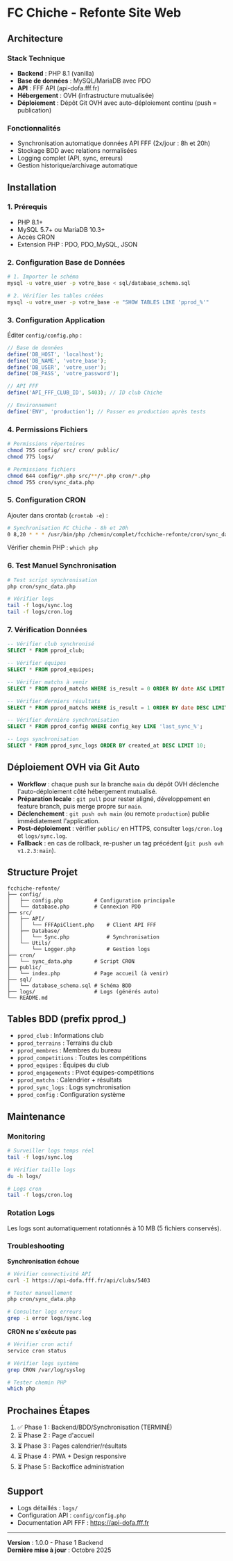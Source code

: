 # FC Chiche - Refonte Site Web

## Architecture

### Stack Technique
- **Backend** : PHP 8.1 (vanilla)
- **Base de données** : MySQL/MariaDB avec PDO
- **API** : FFF API (api-dofa.fff.fr)
- **Hébergement** : OVH (infrastructure mutualisée)
- **Déploiement** : Dépôt Git OVH avec auto-déploiement continu (push = publication)

### Fonctionnalités
- Synchronisation automatique données API FFF (2x/jour : 8h et 20h)
- Stockage BDD avec relations normalisées
- Logging complet (API, sync, erreurs)
- Gestion historique/archivage automatique

## Installation

### 1. Prérequis
- PHP 8.1+
- MySQL 5.7+ ou MariaDB 10.3+
- Accès CRON
- Extension PHP : PDO, PDO_MySQL, JSON

### 2. Configuration Base de Données

```bash
# 1. Importer le schéma
mysql -u votre_user -p votre_base < sql/database_schema.sql

# 2. Vérifier les tables créées
mysql -u votre_user -p votre_base -e "SHOW TABLES LIKE 'pprod_%'"
```

### 3. Configuration Application

Éditer `config/config.php` :

```php
// Base de données
define('DB_HOST', 'localhost');
define('DB_NAME', 'votre_base');
define('DB_USER', 'votre_user');
define('DB_PASS', 'votre_password');

// API FFF
define('API_FFF_CLUB_ID', 5403); // ID club Chiche

// Environnement
define('ENV', 'production'); // Passer en production après tests
```

### 4. Permissions Fichiers

```bash
# Permissions répertoires
chmod 755 config/ src/ cron/ public/
chmod 775 logs/

# Permissions fichiers
chmod 644 config/*.php src/**/*.php cron/*.php
chmod 755 cron/sync_data.php
```

### 5. Configuration CRON

Ajouter dans crontab (`crontab -e`) :

```bash
# Synchronisation FC Chiche - 8h et 20h
0 8,20 * * * /usr/bin/php /chemin/complet/fcchiche-refonte/cron/sync_data.php >> /chemin/complet/fcchiche-refonte/logs/cron.log 2>&1
```

Vérifier chemin PHP : `which php`

### 6. Test Manuel Synchronisation

```bash
# Test script synchronisation
php cron/sync_data.php

# Vérifier logs
tail -f logs/sync.log
tail -f logs/cron.log
```

### 7. Vérification Données

```sql
-- Vérifier club synchronisé
SELECT * FROM pprod_club;

-- Vérifier équipes
SELECT * FROM pprod_equipes;

-- Vérifier matchs à venir
SELECT * FROM pprod_matchs WHERE is_result = 0 ORDER BY date ASC LIMIT 5;

-- Vérifier derniers résultats
SELECT * FROM pprod_matchs WHERE is_result = 1 ORDER BY date DESC LIMIT 5;

-- Vérifier dernière synchronisation
SELECT * FROM pprod_config WHERE config_key LIKE 'last_sync_%';

-- Logs synchronisation
SELECT * FROM pprod_sync_logs ORDER BY created_at DESC LIMIT 10;
```

## Déploiement OVH via Git Auto

- **Workflow** : chaque push sur la branche `main` du dépôt OVH déclenche l'auto-déploiement côté hébergement mutualisé.
- **Préparation locale** : `git pull` pour rester aligné, développement en feature branch, puis merge propre sur `main`.
- **Déclenchement** : `git push ovh main` (ou remote `production`) publie immédiatement l'application.
- **Post-déploiement** : vérifier `public/` en HTTPS, consulter `logs/cron.log` et `logs/sync.log`.
- **Fallback** : en cas de rollback, re-pusher un tag précédent (`git push ovh v1.2.3:main`).

## Structure Projet

```
fcchiche-refonte/
├── config/
│   ├── config.php          # Configuration principale
│   └── database.php        # Connexion PDO
├── src/
│   ├── API/
│   │   └── FFFApiClient.php    # Client API FFF
│   ├── Database/
│   │   └── Sync.php            # Synchronisation
│   └── Utils/
│       └── Logger.php          # Gestion logs
├── cron/
│   └── sync_data.php       # Script CRON
├── public/
│   └── index.php           # Page accueil (à venir)
├── sql/
│   └── database_schema.sql # Schéma BDD
├── logs/                   # Logs (générés auto)
└── README.md
```

## Tables BDD (prefix pprod_)

- `pprod_club` : Informations club
- `pprod_terrains` : Terrains du club
- `pprod_membres` : Membres du bureau
- `pprod_competitions` : Toutes les compétitions
- `pprod_equipes` : Équipes du club
- `pprod_engagements` : Pivot équipes-compétitions
- `pprod_matchs` : Calendrier + résultats
- `pprod_sync_logs` : Logs synchronisation
- `pprod_config` : Configuration système

## Maintenance

### Monitoring

```bash
# Surveiller logs temps réel
tail -f logs/sync.log

# Vérifier taille logs
du -h logs/

# Logs cron
tail -f logs/cron.log
```

### Rotation Logs

Les logs sont automatiquement rotationnés à 10 MB (5 fichiers conservés).

### Troubleshooting

**Synchronisation échoue**
```bash
# Vérifier connectivité API
curl -I https://api-dofa.fff.fr/api/clubs/5403

# Tester manuellement
php cron/sync_data.php

# Consulter logs erreurs
grep -i error logs/sync.log
```

**CRON ne s'exécute pas**
```bash
# Vérifier cron actif
service cron status

# Vérifier logs système
grep CRON /var/log/syslog

# Tester chemin PHP
which php
```

## Prochaines Étapes

1. ✅ Phase 1 : Backend/BDD/Synchronisation (TERMINÉ)
2. ⏳ Phase 2 : Page d'accueil
3. ⏳ Phase 3 : Pages calendrier/résultats
4. ⏳ Phase 4 : PWA + Design responsive
5. ⏳ Phase 5 : Backoffice administration

## Support

- Logs détaillés : `logs/`
- Configuration API : `config/config.php`
- Documentation API FFF : https://api-dofa.fff.fr

---

**Version** : 1.0.0 - Phase 1 Backend  
**Dernière mise à jour** : Octobre 2025
